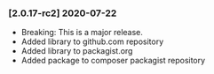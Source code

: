 ### [2.0.17-rc2] 2020-07-22

  * Breaking: This is a major release.
  * Added library to github.com repository
  * Added library to packagist.org 
  * Added package to composer packagist repository